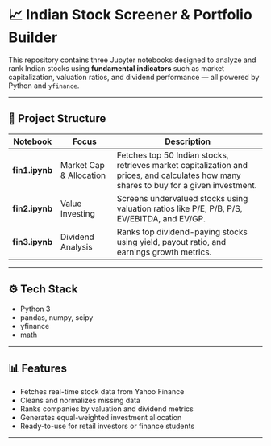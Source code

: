 # 📈 Indian Stock Screener & Portfolio Builder

This repository contains three Jupyter notebooks designed to analyze and rank Indian stocks using **fundamental indicators** such as market capitalization, valuation ratios, and dividend performance — all powered by Python and `yfinance`.

---

## 🧩 Project Structure

| Notebook | Focus | Description |
|-----------|--------|-------------|
| **fin1.ipynb** | Market Cap & Allocation | Fetches top 50 Indian stocks, retrieves market capitalization and prices, and calculates how many shares to buy for a given investment. |
| **fin2.ipynb** | Value Investing | Screens undervalued stocks using valuation ratios like P/E, P/B, P/S, EV/EBITDA, and EV/GP. |
| **fin3.ipynb** | Dividend Analysis | Ranks top dividend-paying stocks using yield, payout ratio, and earnings growth metrics. |

---

## ⚙️ Tech Stack
- Python 3
- pandas, numpy, scipy
- yfinance
- math

---

## 📊 Features
- Fetches real-time stock data from Yahoo Finance  
- Cleans and normalizes missing data  
- Ranks companies by valuation and dividend metrics  
- Generates equal-weighted investment allocation  
- Ready-to-use for retail investors or finance students  

---


